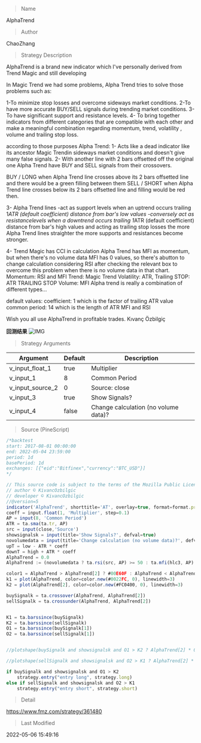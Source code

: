 
> Name

AlphaTrend

> Author

ChaoZhang

> Strategy Description

AlphaTrend is a brand new indicator which I've personally derived from Trend Magic and still developing

In Magic Trend we had some problems, Alpha Trend tries to solve those problems such as:

1-To minimize stop losses and overcome sideways market conditions.
2-To have more accurate BUY/SELL signals during trending market conditions.
3- To have significant support and resistance levels.
4- To bring together indicators from different categories that are compatible with each other and make a meaningful combination regarding momentum, trend, volatility , volume and trailing stop loss.

according to those purposes Alpha Trend:
1- Acts like a dead indicator like its ancestor Magic Trendin sideways market conditions and doesn't give many false signals.
2- With another line with 2 bars offsetted off the original one Alpha Trend have BUY and SELL signals from their crossovers.

BUY / LONG when Alpha Trend line crosses above its 2 bars offsetted line and there would be a green filling between them
SELL / SHORT when Alpha Trend line crosses below its 2 bars offsetted line and filling would be red then.

3- Alpha Trend lines
-act as support levels when an uptrend occurs trailing 1*ATR (default coefficient) distance from bar's low values
-conversely act as resistancelevels when a downtrend occurs trailing 1*ATR (default coefficient) distance from bar's high values
and acting as trailing stop losses
the more Alpha Trend lines straighter the more supports and resistances become stronger.

4- Trend Magic has CCI in calculation
Alpha Trend has MFI as momentum, but when there's no volume data MFI has 0 values, so there's abutton to change calculation considering RSI after checking the relevant box to overcome this problem when there is no volume data in that chart.
Momentum: RSI and MFI
Trend: Magic Trend
Volatility: ATR,
Trailing STOP: ATR TRAILING STOP
Volume: MFI
Alpha trend is really a combination of different types...

default values:
coefficient: 1 which is the factor of trailing ATR value
common period: 14 which is the length of ATR MFI and RSI

Wish you all use AlphaTrend in profitable trades.
Kıvanç Özbilgiç

**回测结果**
 ![IMG](https://www.fmz.com/upload/asset/5b0e559be7c9374225.png) 

> Strategy Arguments



|Argument|Default|Description|
|----|----|----|
|v_input_float_1|true|Multiplier|
|v_input_1|8|Common Period|
|v_input_source_2|0|Source: close|high|low|open|hl2|hlc3|hlcc4|ohlc4|
|v_input_3|true|Show Signals?|
|v_input_4|false|Change calculation (no volume data)?|


> Source (PineScript)

``` javascript
/*backtest
start: 2017-08-01 00:00:00
end: 2022-05-04 23:59:00
period: 1d
basePeriod: 1d
exchanges: [{"eid":"Bitfinex","currency":"BTC_USD"}]
*/

// This source code is subject to the terms of the Mozilla Public License 2.0 at https://mozilla.org/MPL/2.0/
// author © KivancOzbilgic
// developer © KivancOzbilgic
//@version=5
indicator('AlphaTrend', shorttitle='AT', overlay=true, format=format.price, precision=2, timeframe='')
coeff = input.float(1, 'Multiplier', step=0.1)
AP = input(8, 'Common Period')
ATR = ta.sma(ta.tr, AP)
src = input(close,'Source')
showsignalsk = input(title='Show Signals?', defval=true)
novolumedata = input(title='Change calculation (no volume data)?', defval=false)
upT = low - ATR * coeff
downT = high + ATR * coeff
AlphaTrend = 0.0
AlphaTrend := (novolumedata ? ta.rsi(src, AP) >= 50 : ta.mfi(hlc3, AP) >= 50) ? upT < nz(AlphaTrend[1]) ? nz(AlphaTrend[1]) : upT : downT > nz(AlphaTrend[1]) ? nz(AlphaTrend[1]) : downT

color1 = AlphaTrend > AlphaTrend[2] ? #00E60F : AlphaTrend < AlphaTrend[2] ? #80000B : AlphaTrend[1] > AlphaTrend[3] ? #00E60F : #80000B
k1 = plot(AlphaTrend, color=color.new(#0022FC, 0), linewidth=3)
k2 = plot(AlphaTrend[2], color=color.new(#FC0400, 0), linewidth=3)

buySignalk = ta.crossover(AlphaTrend, AlphaTrend[2])
sellSignalk = ta.crossunder(AlphaTrend, AlphaTrend[2])


K1 = ta.barssince(buySignalk)
K2 = ta.barssince(sellSignalk)
O1 = ta.barssince(buySignalk[1])
O2 = ta.barssince(sellSignalk[1])


//plotshape(buySignalk and showsignalsk and O1 > K2 ? AlphaTrend[2] * 0.9999 : na, title='BUY', text='BUY', location=location.absolute, style=shape.labelup, size=size.tiny, color=color.new(#0022FC, 0), textcolor=color.new(color.white, 0))

//plotshape(sellSignalk and showsignalsk and O2 > K1 ? AlphaTrend[2] * 1.0001 : na, title='SELL', text='SELL', location=location.absolute, style=shape.labeldown, size=size.tiny, color=color.new(color.maroon, 0), textcolor=color.new(color.white, 0))

if buySignalk and showsignalsk and O1 > K2
    strategy.entry("entry long", strategy.long)
else if sellSignalk and showsignalsk and O2 > K1
    strategy.entry("entry short", strategy.short)

```

> Detail

https://www.fmz.com/strategy/361480

> Last Modified

2022-05-06 15:49:16
